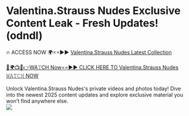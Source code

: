 # Valentina.Strauss Nudes Exclusive Content Leak - Fresh Updates! (odndl)

🔥 ACCESS NOW 🌍==►► <a href="https://tinyurl.com/yc657z5k" rel="nofollow">Valentina.Strauss Nudes Latest Collection</a>
<br><br>
[🔴🌍📺📱👉WA𝚃CH Now==►► CLICK HERE TO Valentina.Strauss Nudes 𝚆𝙰𝚃𝙲𝙷 NOW](https://tinyurl.com/yc657z5k)
<br><br>
Unlock Valentina.Strauss Nudes's private videos and photos today! Dive into the newest 2025 content updates and explore exclusive material you won’t find anywhere else.
<br>
<a href="https://tinyurl.com/yc657z5k" rel="nofollow" data-target="animated-image.originalLink"><img src="https://camo.githubusercontent.com/8a4f000d20f83aca3bf7ec5f350d767afa0574a8a352519fd8cfa583a6f93a33/68747470733a2f2f692e696d6775722e636f6d2f644a486b345a712e676966" data-canonical-src="https://i.imgur.com/dJHk4Zq.gif" style="max-width: 100%; display: inline-block;" data-target="animated-image.originalImage"></a>
<br>

